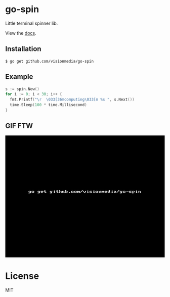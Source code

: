 
# go-spin

 Little terminal spinner lib.

 View the [docs](http://godoc.org/github.com/visionmedia/go-spin).

## Installation

```
$ go get github.com/visionmedia/go-spin
```

## Example

```go
s := spin.New()
for i := 0; i < 30; i++ {
  fmt.Printf("\r  \033[36mcomputing\033[m %s ", s.Next())
  time.Sleep(100 * time.Millisecond)
}
```
## GIF FTW
![](./go-spin.gif)

# License

 MIT